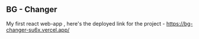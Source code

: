 ## BG - Changer ##

My first react web-app , here's the deployed link for the project - https://bg-changer-su6x.vercel.app/
